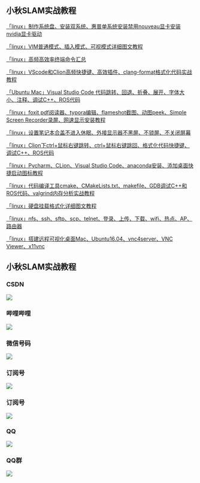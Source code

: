 ## 小秋SLAM实战教程

[「linux」制作系统盘、安装双系统、惠普单系统安装禁用nouveau显卡安装nvidia显卡驱动](https://blog.csdn.net/qq_21950671/article/details/90698632)


[「linux」VIM普通模式、插入模式、可视模式详细图文教程](https://blog.csdn.net/qq_21950671/article/details/108411541)


[「linux」高频高效率终端命令汇总](https://blog.csdn.net/qq_21950671/article/details/108389642)


[「linux」VScode和Clion高频快捷键、高效插件、clang-format格式化代码实战教程](https://blog.csdn.net/qq_21950671/article/details/112624415)


[「Ubuntu Mac」Visual Studio Code 代码跳转、回退、折叠、展开、字体大小、注释、调试C++、ROS代码](https://blog.csdn.net/qq_21950671/article/details/100552483)


[「linux」foxit pdf阅读器、typora编辑、flameshot截图、动图peek、Simple Screen Recorder录屏、网速显示安装教程](https://blog.csdn.net/qq_21950671/article/details/90770604)


[「linux」设置笔记本合盖不进入休眠、外接显示器不黑屏、不锁屏、不关闭屏幕](https://chunqiushenye.blog.csdn.net/article/details/90520548)


[「linux」Clion下ctrl+鼠标右键跳转、ctrl+鼠标右键跳回、格式化代码快捷键、调试C++、ROS代码](https://chunqiushenye.blog.csdn.net/article/details/90474702)


[「linux」Pycharm、CLion、Visual Studio Code、anaconda安装、添加桌面快捷启动图标教程](https://chunqiushenye.blog.csdn.net/article/details/113997075)


[「linux」代码编译工具cmake、CMakeLists.txt、makefile、GDB调试C++和ROS代码、valgrind内存分析实战教程](https://chunqiushenye.blog.csdn.net/article/details/94456864)


[「linux」硬盘挂载格式化详细图文教程](https://chunqiushenye.blog.csdn.net/article/details/85098022)


[「linux」nfs、ssh、sftp、scp、telnet、登录、上传、下载、wifi、热点、AP、路由器](https://chunqiushenye.blog.csdn.net/article/details/111695646)


[「linux」搭建远程可视化桌面Mac、Ubuntu16.04、vnc4server、VNC Viewer、x11vnc](https://chunqiushenye.blog.csdn.net/article/details/122022262)


## 小秋SLAM实战教程

### CSDN
![](../iamge/csdn.jpg)

### 哔哩哔哩
![](../iamge/bilibili.jpg)

### 微信号码
![](../iamge/weixin.jpg)

### 订阅号
![](../iamge/xiaoqiuslambiji.jpg)

### 订阅号
![](../iamge/xiaoqiuslamshizhanjiaocheng.jpg)

### QQ
![](../iamge/qq.jpg)

### QQ群
![](../iamge/qqqun.jpg)
